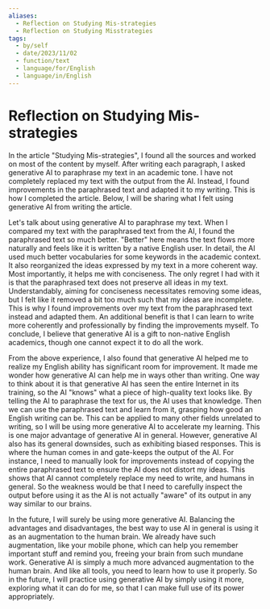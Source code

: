 ```yaml
---
aliases:
  - Reflection on Studying Mis-strategies
  - Reflection on Studying Misstrategies
tags:
  - by/self
  - date/2023/11/02
  - function/text
  - language/for/English
  - language/in/English
---
```


# Reflection on Studying Mis-strategies

In the article "Studying Mis-strategies", I found all the sources and worked on most of the content by myself. After writing each paragraph, I asked generative AI to paraphrase my text in an academic tone. I have not completely replaced my text with the output from the AI. Instead, I found improvements in the paraphrased text and adapted it to my writing. This is how I completed the article. Below, I will be sharing what I felt using generative AI from writing the article.

Let's talk about using generative AI to paraphrase my text. When I compared my text with the paraphrased text from the AI, I found the paraphrased text so much better. "Better" here means the text flows more naturally and feels like it is written by a native English user. In detail, the AI used much better vocabularies for some keywords in the academic context. It also reorganized the ideas expressed by my text in a more coherent way. Most importantly, it helps me with conciseness. The only regret I had with it is that the paraphrased text does not preserve all ideas in my text. Understandably, aiming for conciseness necessitates removing some ideas, but I felt like it removed a bit too much such that my ideas are incomplete. This is why I found improvements over my text from the paraphrased text instead and adapted them. An additional benefit is that I can learn to write more coherently and professionally by finding the improvements myself. To conclude, I believe that generative AI is a gift to non-native English academics, though one cannot expect it to do all the work.

From the above experience, I also found that generative AI helped me to realize my English ability has significant room for improvement. It made me wonder how generative AI can help me in ways other than writing. One way to think about it is that generative AI has seen the entire Internet in its training, so the AI "knows" what a piece of high-quality text looks like. By telling the AI to paraphrase the text for us, the AI uses that knowledge. Then we can use the paraphrased text and learn from it, grasping how good an English writing can be. This can be applied to many other fields unrelated to writing, so I will be using more generative AI to accelerate my learning. This is one major advantage of generative AI in general. However, generative AI also has its general downsides, such as exhibiting biased responses. This is where the human comes in and gate-keeps the output of the AI. For instance, I need to manually look for improvements instead of copying the entire paraphrased text to ensure the AI does not distort my ideas. This shows that AI cannot completely replace my need to write, and humans in general. So the weakness would be that I need to carefully inspect the output before using it as the AI is not actually "aware" of its output in any way similar to our brains.

In the future, I will surely be using more generative AI. Balancing the advantages and disadvantages, the best way to use AI in general is using it as an augmentation to the human brain. We already have such augmentation, like your mobile phone, which can help you remember important stuff and remind you, freeing your brain from such mundane work. Generative AI is simply a much more advanced augmentation to the human brain. And like all tools, you need to learn how to use it properly. So in the future, I will practice using generative AI by simply using it more, exploring what it can do for me, so that I can make full use of its power appropriately.
